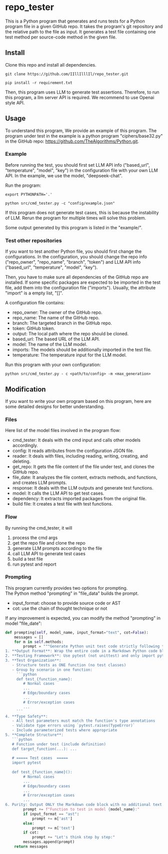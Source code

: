 # repo_tester
This is a Python program that generates and runs tests for a Python program file in a given GitHub repo. 
It takes the program's git repository and the relative path to the file as input. 
It generates a test file containing one test method per source-code method in the given file.

## Install
Clone this repo and install all dependencies.
```
git clone https://github.com/IIllIlllIl/repo_tester.git

pip install -r requirement.txt
```
Then, this program uses LLM to generate test assertions. Therefore, to run this program, a llm server API is required.
We recommend to use Openai style API.

## Usage
To understand this program, We provide an example of this program. The program under test in the example is a python 
program "ciphers/base32.py" in the GitHub repo: https://github.com/TheAlgorithms/Python.git.

### Example
Before running the test, you should first set LLM API info ("based_url", "temperature", "model", "key")
in the configuration file with your own LLM API. In the example, we use the model, "deepseek-chat". 

Run the program:
```
export PYTHONPATH='.'

python src/cmd_tester.py -c "config/example.json"
```

If this program does not generate test cases, this is because the instability of LLM. 
Rerun the program for multiple times will solve this problem.

Some output generated by this program is listed in the "example/".

### Test other repositories
If you want to test another Python file, you should first change the configurations. In the configuration, you should 
change the repo info ("repo_owner", "repo_name", "branch", "token") and 
LLM API info ("based_url", "temperature", "model", "key").

Then, you have to make sure all dependencies of the GitHub repo are installed. If some specific packages are expected 
to be imported in the test file, add them into the configuration file ("imports"). 
Usually, the attribute "import" is a empty list, "[]".

A configuration file contains:
- repo_owner: The owner of the GitHub repo.
- repo_name: The name of the GitHub repo.
- branch: The targeted branch in the GitHub repo.
- token: GitHub token.
- output: The local path where the repo should be cloned.
- based_url: The based URL of the LLM API.
- model: The name of the LLM model.
- imports: The models should be additionally imported in the test file.
- temperature: The temperature input for the LLM model.

Run this program with your own configuration:
```
python src/cmd_tester.py - c <path/to/config> -m <max_generation>
```

## Modification
If you want to write your own program based on this program, here are some detailed designs for better understanding.

### Files
Here list of the model files involved in the program flow:

- cmd_tester: It deals with the cmd input and calls other models accordingly.
- config: It reads attributes from the configuration JSON file.
- reader: It deals with files, including reading, writing, creating, and deleting.
- get_repo: It gets the file content of the file under test, and clones the GitHub repo.
- file_date: It analyzes the file content, extracts methods, and functions, and creates LLM prompts.
- response: It deals with the LLM outputs and generate test functions.
- model: It calls the LLM API to get test cases.
- dependency: It extracts imported packages from the original file.
- build file: It creates a test file with test functions.

### Flow
By running the cmd_tester, it will
1) process the cmd args
2) get the repo file and clone the repo
3) generate LLM prompts according to the file
4) call LLM API to generate test cases
5) build a test file
6) run pytest and report

### Prompting
This program currently provides two options for prompting.  
The Python method "prompting" in "file_data" builds the prompt.

- input_format: choose to provide source code or AST
- cot: use the chain of thought technique or not

If any improvement is expected, you can modify the method "prompting" in model "file_date":
```python
def prompting(self, model_name, input_format="text", cot=False):
    messages = []
    for m in self.methods:
        prompt = """Generate Python unit test code strictly following these requirements:
1. **Output Format**: Wrap the entire code in a Markdown Python code block (```python ... ```)
2. **Testing Framework**: Use pytest (not unittest) and only import pytest
3. **Test Organization**:
   - Structure tests as ONE function (no test classes)
   - Group by scenario in one function:
     ```python
     def test_{function_name}:
        # Normal cases
        ...
        # Edge/boundary cases
        ...
        # Error/exception cases
        ...
     ```
4. **Type Safety**:
   - All test parameters must match the function's type annotations
   - Validate type errors using `pytest.raises(TypeError)`
   - Include parameterized tests where appropriate
5. **Complete Structure**:
   ```python
   # Function under test (include definition)
   def target_function(...): ...
   
   # ===== Test cases  =====
   import pytest
   
   def test_{function_name}():
        # Normal cases
        ...
        # Edge/boundary cases
        ...
        # Error/exception cases
        ...
6. Purity: Output ONLY the Markdown code block with no additional text."""
        prompt += f"Function to test in model {model_name}:"
        if input_format == "ast":
            prompt += m['ast']
        else:
            prompt += m['text']
        if cot:
            prompt += "Let's think step by step:"
        messages.append(prompt)
    return messages
```